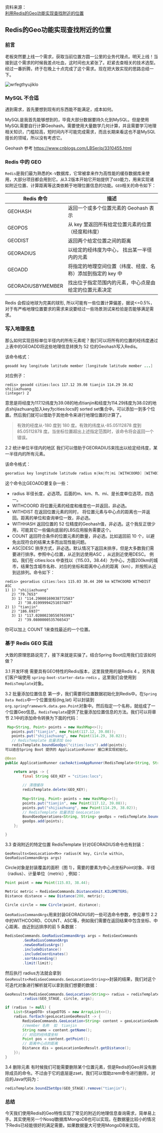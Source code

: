 资料来源：<br/>
[利用Redis的Geo功能实现查找附近的位置](https://mp.weixin.qq.com/s/g8tq_572yBe7PhaRgCoeuA)



## Redis的Geo功能实现查找附近的位置

###  前言
老板突然要上线一个需求，获取当前位置方圆一公里的业务代理点。明天上线！当接到这个需求的时候我差点吐血，这时间也太紧张了。赶紧去查相关的技术选型。经过一番折腾，终于在晚上十点完成了这个需求。现在把大致实现的思路总结一下。

![wrfegthyujiklo](img/wrfegthyujiklo.png)
### MySQL 不合适
遇到需求，首先要想到现有的东西能不能满足，成本如何。

MySQL是我首先能够想到的，毕竟大部分数据要持久化到MySQL。但是使用MySQL需要自行计算Geohash。需要使用大量数学几何计算，并且需要学习地理相关知识，门槛较高，短时间内不可能完成需求，而且长期来看这也不是MySQL擅长的领域，所以没有考虑它。

Geohash 参考 https://www.cnblogs.com/LBSer/p/3310455.html

### Redis 中的 GEO
`Redis`是我们最为熟悉的`K-V`数据库，它常被拿来作为高性能的缓存数据库来使用，大部分项目都会用到它。从3.2版本开始它开始提供了`GEO`能力，用来实现诸如附近位置、计算距离等这类依赖于地理位置信息的功能。`GEO`相关的命令如下：

| Redis 命令        | 描述                                                        |
| ----------------- | ----------------------------------------------------------- |
| GEOHASH           | 返回一个或多个位置元素的 Geohash 表示                       |
| GEOPOS            | 从 key 里返回所有给定位置元素的位置（经度和纬度）           |
| GEODIST           | 返回两个给定位置之间的距离                                  |
| GEORADIUS         | 以给定的经纬度为中心， 找出某一半径内的元素                 |
| GEOADD            | 将指定的地理空间位置（纬度、经度、名称）添加到指定的 key 中 |
| GEORADIUSBYMEMBER | 找出位于指定范围内的元素，中心点是由给定的位置元素决定      |


Redis 会假设地球为完美的球形, 所以可能有一些位置计算偏差，据说<=0.5%，对于有严格地理位置要求的需求来说要经过一些场景测试来检验是否能够满足需求。

### 写入地理信息
那么如何实现目标单位半径内的所有元素呢？我们可以将所有的位置的经纬度通过上表中的GEOADD将这些地理信息转换为 52 位的Geohash写入Redis。

该命令格式：

```java
geoadd key longitude latitude member [longitude latitude member ...]
```


对应例子：

```
redis> geoadd cities:locs 117.12 39.08 tianjin 114.29 38.02  shijiazhuang
(integer) 2
```


意思是将经度为117.12纬度为39.08的地点tianjin和经度为114.29纬度为38.02的地点shijiazhuang加入key为cities:locs的 sorted set集合中。可以添加一到多个位置。然后我们就可以借助于其他命令来进行地理位置的计算了。

>  有效的经度从-180 度到 180 度。有效的纬度从-85.05112878 度到 85.05112878 度。当坐标位置超出上述指定范围时，该命令将会返回一个错误。

2.2 统计单位半径内的地区
我们可以借助于GEORADIUS来找出以给定经纬度，某一半径内的所有元素。

该命令格式：

```java
georadius key longtitude latitude radius m|km|ft|mi [WITHCOORD] [WITHDIST] [WITHHASH] [COUNT count] [ASC|DESC]

```

这个命令比GEOADD要复杂一些：



- radius 半径长度，必选项。后面的m、km、ft、mi、是长度单位选项，四选一。
- WITHCOORD 将位置元素的经度和维度也一并返回，非必选。
- WITHDIST 在返回位置元素的同时， 将位置元素与中心点的距离也一并返回。距离的单位和查询单位一致，非必选。
- WITHHASH 返回位置的 52 位精度的Geohash值，非必选。这个我反正很少用，可能其它一些偏向底层的LBS应用服务需要这个。
- COUNT 返回符合条件的位置元素的数量，非必选。比如返回前 10 个，以避免出现符合的结果太多而出现性能问题。
- ASC|DESC 排序方式，非必选。默认情况下返回未排序，但是大多数我们需要进行排序。参照中心位置，从近到远使用ASC ，从远到近使用DESC。
  例如，我们在 cities:locs 中查找以（115.03，38.44）为中心，方圆200km的城市，结果包含城市名称、对应的坐标和距离中心点的距离（km），并按照从近到远排列。命令如下： 

```
redis> georadius cities:locs 115.03 38.44 200 km WITHCOORD WITHDIST ASC
1) 1) "shijiazhuang"
   2) "79.7653"
   3) 1) "114.29000169038772583"
      2) "38.01999994251037407"
2) 1) "tianjin"
   2) "186.6937"
   3) 1) "117.02000230550765991"
      2) "39.0800000535766543"

```
你可以加上 COUNT 1来查找最近的一个位置。
### 基于 Redis GEO 实战
大致的原理思路说完了，接下来就是实操了。结合Spring Boot应用我们应该如何做？

3.1 开发环境
需要具有GEO特性的Redis版本，这里我使用的是Redis 4 。另外我们客户端使用 `spring-boot-starter-data-redis` 。这里我们会使用到` RedisTemplate`对象。

3.2 批量添加位置信息
第一步，我们需要将位置数据初始化到Redis中。在`Spring Data Redis`中一个位置坐标(lng,lat) 可以封装到`org.springframework.data.geo.Point`对象中。然后指定一个名称，就组成了一个位置Geo信息。`RedisTemplate`提供了批量添加位置信息的方法。我们可以将章节 2.1中的添加命令转换为下面的代码：

```java
 Map<String, Point> points = new HashMap<>();
   points.put("tianjin", new Point(117.12, 39.08));
   points.put("shijiazhuang", new Point(114.29, 38.02));
   // RedisTemplate 批量添加 Geo
   redisTemplate.boundGeoOps("cities:locs").add(points);
可以结合Spring Boot 提供的 ApplicationRunner 接口来实现初始化。

@Bean
public ApplicationRunner cacheActiveAppRunner(RedisTemplate<String, String> redisTemplate) {

    return args -> {
        final String GEO_KEY = "cities:locs";
    
        // 清理缓存
        redisTemplate.delete(GEO_KEY);
    
        Map<String, Point> points = new HashMap<>();
        points.put("tianjin", new Point(117.12, 39.08));
        points.put("shijiazhuang", new Point(114.29, 38.02));
        // RedisTemplate 批量添加 GeoLocation
        BoundGeoOperations<String, String> geoOps = redisTemplate.boundGeoOps(GEO_KEY);
        geoOps.add(points);
    };

}
```

3.3 查询附近的特定位置
RedisTemplate 针对GEORADIUS命令也有封装：

```
GeoResults<GeoLocation<M>> radius(K key, Circle within, GeoRadiusCommandArgs args)
```

Circle对象是封装覆盖的面积（图 1），需要的要素为中心点坐标Point对象、半径（radius）、计量单位（metric）, 例如：

```java
Point point = new Point(115.03, 38.44);

Metric metric = RedisGeoCommands.DistanceUnit.KILOMETERS;
Distance distance = new Distance(200, metric);

Circle circle = new Circle(point, distance);
```

`GeoRadiusCommandArgs`用来封装GEORADIUS的一些可选命令参数，参见章节 2.2中的WITHCOORD、COUNT、ASC等，例如我们需要在返回结果中包含坐标、中心距离、由近到远排序的前 5 条数据：

```java
RedisGeoCommands.GeoRadiusCommandArgs args = RedisGeoCommands
        .GeoRadiusCommandArgs
        .newGeoRadiusArgs()
        .includeDistance()
        .includeCoordinates()
        .sortAscending()
        .limit(limit);
```




然后执行 radius方法就会拿到`GeoResults<RedisGeoCommands.GeoLocation<String>>`封装的结果，我们对这个可迭代对象进行解析就可以拿到我们想要的数据：

```java
GeoResults<RedisGeoCommands.GeoLocation<String>> radius = redisTemplate.opsForGeo()
        .radius(GEO_STAGE, circle, args);

if (radius != null) {
    List<StageDTO> stageDTOS = new ArrayList<>();
    radius.forEach(geoLocationGeoResult -> {
        RedisGeoCommands.GeoLocation<String> content = geoLocationGeoResult.getContent();
        //member 名称  如  tianjin
        String name = content.getName();
        // 对应的经纬度坐标
        Point pos = content.getPoint();
        // 距离中心点的距离
        Distance dis = geoLocationGeoResult.getDistance();
    });
}
```

3.4 删除元素
有时候我们可能需要删除某个位置元素，但是Redis的Geo并没有删除成员的命令。不过由于它的底层是zset，我们可以借助zrem命令进行删除，对应的Java代码为：

```java
redisTemplate.boundZSetOps(GEO_STAGE).remove("tianjin");
```

### 总结
今天我们使用Redis的Geo特性实现了常见的附近的地理信息查询需求，简单易上手。其实使用另一个Nosql数据库MongoDB也可以实现。在数据量比较小的情况下Redis已经能很好的满足需要。如果数据量大可使用MongoDB来实现。